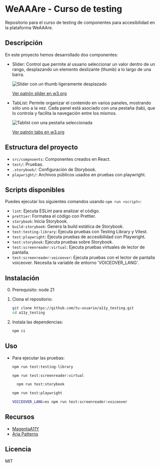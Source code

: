 # WeAAAre - Curso de testing

Repositorio para el curso de testing de componentes para accesibilidad en la plataforma WeAAAre.

## Descripción

En este proyecto hemos desarrollado dos componentes:

- Slider:
  Control que permite al usuario seleccionar un valor dentro de un rango, desplazando un elemento deslizante (thumb) a lo largo de una barra.

  ![Slider con un thumb ligeramente desplazado](https://www.w3.org/WAI/content-images/wai-aria-practices/images/pattern-slider.svg)

  [Ver patrón slider en w3.org](https://www.w3.org/WAI/ARIA/apg/patterns/slider/)

- TabList:
  Permite organizar el contenido en varios paneles, mostrando sólo uno a la vez. Cada panel está asociado con una pestaña (tab), que lo controla y facilita la navegación entre los mismos.

  ![Tablist con una pestaña seleccionada](https://www.w3.org/WAI/content-images/wai-aria-practices/images/pattern-tabs.svg)

  [Ver patrón tabs en w3.org](https://www.w3.org/WAI/ARIA/apg/patterns/tabs/)

## Estructura del proyecto

- `src/compnoents`: Componentes creados en React.
- `test/`: Pruebas.
- `.storybook/`: Configuración de Storybook.
- `playwright/`: Archivos públicos usados en pruebas con playwright.

## Scripts disponibles

Puedes ejecutar los siguientes comandos usando `npm run <script>`:

- `lint`: Ejecuta ESLint para analizar el código.
- `prettier`: Formatea el código con Prettier.
- `storybook`: Inicia Storybook.
- `build-storybook`: Genera la build estática de Storybook.
- `test:testing-library`: Ejecuta pruebas con Testing Library y Vitest.
- `test:playwright`: Ejecuta pruebas de accesibilidad con Playwright.
- `test:storybook`: Ejecuta pruebas sobre Storybook.
- `test:screenreader:virtual`: Ejecuta pruebas virtuales de lector de pantalla.
- `test:screenreader:voiceover`: Ejecuta pruebas con el lector de pantalla voiceover. Necesita la variable de entorno 'VOICEOVER_LANG'.

## Instalación

0. Prerequisito: node 21
1. Clona el repositorio:

   ```sh
   git clone https://github.com/tu-usuario/a11y_testing.git
   cd a11y_testing
   ```

2. Instala las dependencias:
   ```sh
   npm ci
   ```

## Uso

- Para ejecutar las pruebas:

  ```sh
  npm run test:testing-library
  ```

  ```sh
  npm run test:screenreader:virtual
  ```

  ```sh
    npm run test:storybook
  ```

  ```sh
  npm run test:playwright
  ```

  ```sh
  VOICEOVER_LANG=es npm run test:screenreader:voiceover
  ```

## Recursos

- [MagentaA11Y](https://www.magentaa11y.com/web/)
- [Aria Patterns](https://www.w3.org/WAI/ARIA/apg/patterns/)

## Licencia

MIT
